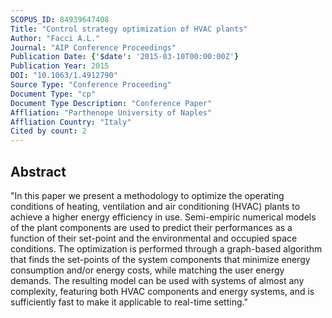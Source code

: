 ```yaml
---
SCOPUS_ID: 84939647408
Title: "Control strategy optimization of HVAC plants"
Author: "Facci A.L."
Journal: "AIP Conference Proceedings"
Publication Date: {'$date': '2015-03-10T00:00:00Z'}
Publication Year: 2015
DOI: "10.1063/1.4912790"
Source Type: "Conference Proceeding"
Document Type: "cp"
Document Type Description: "Conference Paper"
Affliation: "Parthenope University of Naples"
Affliation Country: "Italy"
Cited by count: 2
---
```


## Abstract
"In this paper we present a methodology to optimize the operating conditions of heating, ventilation and air conditioning (HVAC) plants to achieve a higher energy efficiency in use. Semi-empiric numerical models of the plant components are used to predict their performances as a function of their set-point and the environmental and occupied space conditions. The optimization is performed through a graph-based algorithm that finds the set-points of the system components that minimize energy consumption and/or energy costs, while matching the user energy demands. The resulting model can be used with systems of almost any complexity, featuring both HVAC components and energy systems, and is sufficiently fast to make it applicable to real-time setting."

